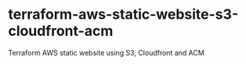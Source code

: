 # terraform-aws-static-website-s3-cloudfront-acm
Terraform AWS static website using S3, Cloudfront and ACM
